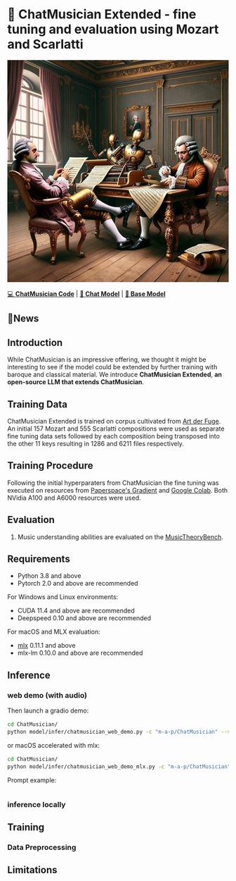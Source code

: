 # 🎼 ChatMusician Extended - fine tuning and evaluation using Mozart and Scarlatti

![alt Mozart and Scarlatti delegate](images/Mozart_Scarlatti.webp)

[💻 **ChatMusician Code**](https://github.com/hf-lin/ChatMusician) | [**🤖 Chat Model**](https://huggingface.co/m-a-p/ChatMusician) | [**🤖 Base Model**](https://huggingface.co/m-a-p/ChatMusician-Base)

## 🔔News

## Introduction

While ChatMusician is an impressive offering, we thought it might be interesting to see if the model could be extended by further training with baroque and classical material.
We introduce **ChatMusician Extended**, **an open-source LLM that extends ChatMusician**.

## Training Data

ChatMusician Extended is trained on corpus cultivated from [Art der Fuge](www.artderfuge.com). An initial 157 Mozart and 555 Scarlatti compositions were used as separate fine tuning data sets followed by each composition being transposed into the other 11 keys resulting in 1286 and 6211 files respectively.

## Training Procedure

Following the initial hyperparaters from ChatMusician the fine tuning was executed on resources from [Paperspace's Gradient](https://www.paperspace.com/artificial-intelligence) and [Google Colab](https://colab.research.google.com). Both NVidia A100 and A6000 resources were used.

## Evaluation

1. Music understanding abilities are evaluated on the [MusicTheoryBench](https://huggingface.co/datasets/m-a-p/MusicTheoryBench).

## Requirements

- Python 3.8 and above
- Pytorch 2.0 and above are recommended

For Windows and Linux environments:

- CUDA 11.4 and above are recommended
- Deepspeed 0.10 and above are recommended

For macOS and MLX evaluation:

- [mlx](https://ml-explore.github.io/mlx/build/html/index.html) 0.11.1 and above
- mlx-lm 0.10.0 and above are recommended

## Inference

### web demo (with audio)

Then launch a gradio demo:

```bash
cd ChatMusician/
python model/infer/chatmusician_web_demo.py -c "m-a-p/ChatMusician" --server_port 8890
```

or macOS accelerated with mlx:

```bash
cd ChatMusician/
python model/infer/chatmusician_web_demo_mlx.py -c "m-a-p/ChatMusician" --server_port 8890
```

Prompt example:

```

```

### inference locally

## Training

### Data Preprocessing

## Limitations
